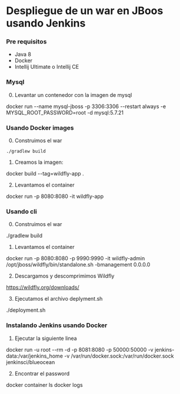 # Despliegue de un war en JBoos usando Jenkins

### Pre requisitos

* Java 8
* Docker
* Intellij Ultimate o Intellij CE

### Mysql 

0. Levantar un contenedor con la imagen de mysql

docker run --name mysql-jboss -p 3306:3306  --restart always -e MYSQL_ROOT_PASSWORD=root -d mysql:5.7.21 

### Usando Docker images

0. Construimos el war

`./gradlew build`

1. Creamos la imagen:

docker build --tag=wildfly-app .  

2. Levantamos el container

docker run -p 8080:8080 -it wildfly-app 

### Usando cli

0. Construimos el war

./gradlew build  

1. Levantamos el container

docker run -p 8080:8080 -p 9990:9990 -it wildfly-admin /opt/jboss/wildfly/bin/standalone.sh -bmanagement 0.0.0.0 

2. Descargamos y descomprimimos Wildfly

https://wildfly.org/downloads/

3. Ejecutamos el archivo deplyment.sh

./deployment.sh

### Instalando Jenkins usando Docker

1. Ejecutar la siguiente linea

docker run -u root --rm -d -p 8081:8080 -p 50000:50000 -v jenkins-data:/var/jenkins_home -v /var/run/docker.sock:/var/run/docker.sock jenkinsci/blueocean

2. Encontrar el password

docker container ls
docker logs 









 
